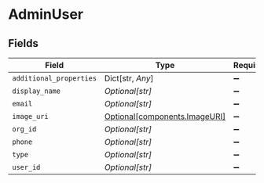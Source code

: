 # AdminUser


## Fields

| Field                                                            | Type                                                             | Required                                                         | Description                                                      | Example                                                          |
| ---------------------------------------------------------------- | ---------------------------------------------------------------- | ---------------------------------------------------------------- | ---------------------------------------------------------------- | ---------------------------------------------------------------- |
| `additional_properties`                                          | Dict[str, *Any*]                                                 | :heavy_minus_sign:                                               | N/A                                                              |                                                                  |
| `display_name`                                                   | *Optional[str]*                                                  | :heavy_minus_sign:                                               | N/A                                                              | John                                                             |
| `email`                                                          | *Optional[str]*                                                  | :heavy_minus_sign:                                               | N/A                                                              | j.doe@epilot.cloud                                               |
| `image_uri`                                                      | [Optional[components.ImageURI]](../../models/shared/imageuri.md) | :heavy_minus_sign:                                               | N/A                                                              |                                                                  |
| `org_id`                                                         | *Optional[str]*                                                  | :heavy_minus_sign:                                               | N/A                                                              | 123                                                              |
| `phone`                                                          | *Optional[str]*                                                  | :heavy_minus_sign:                                               | N/A                                                              | 12345 67890                                                      |
| `type`                                                           | *Optional[str]*                                                  | :heavy_minus_sign:                                               | N/A                                                              | user                                                             |
| `user_id`                                                        | *Optional[str]*                                                  | :heavy_minus_sign:                                               | N/A                                                              | 123456                                                           |